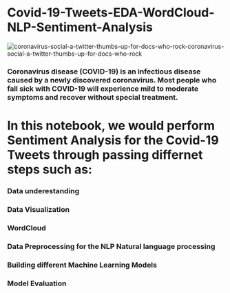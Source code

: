 # Covid-19-Tweets-EDA-WordCloud-NLP-Sentiment-Analysis

![coronavirus-social-a-twitter-thumbs-up-for-docs-who-rock-coronavirus-social-a-twitter-thumbs-up-for-docs-who-rock](https://user-images.githubusercontent.com/57557590/106396976-6586db80-6420-11eb-8544-1bfce31f9f06.jpg)

### Coronavirus disease (COVID-19) is an infectious disease caused by a newly discovered coronavirus. Most people who fall sick with COVID-19 will experience mild to moderate symptoms and recover without special treatment.

# In this notebook, we would perform Sentiment Analysis for the Covid-19 Tweets through passing differnet steps such as:

### Data underestanding
### Data Visualization
### WordCloud
### Data Preprocessing for the NLP Natural language processing
### Building different Machine Learning Models
### Model Evaluation
